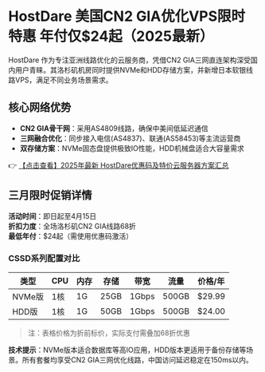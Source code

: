 # HostDare 美国CN2 GIA优化VPS限时特惠 年付仅$24起（2025最新）

HostDare 作为专注亚洲线路优化的云服务商，凭借CN2 GIA三网直连架构深受国内用户青睐。其洛杉矶机房同时提供NVMe和HDD存储方案，并新增日本软银线路VPS，满足不同业务场景需求。

## 核心网络优势

- **CN2 GIA骨干网**：采用AS4809线路，确保中美间低延迟通信
- **三网融合优化**：同步接入电信(AS4837)、联通(AS58453)等主流运营商
- **双存储方案**：NVMe固态盘提供极致IO性能，HDD机械盘适合大容量需求

👉 [【点击查看】2025年最新 HostDare优惠码及特价云服务器方案汇总](https://bit.ly/hostdare)

## 三月限时促销详情

**活动时间**：即日起至4月15日  
**折扣力度**：全场洛杉矶CN2 GIA线路68折  
**最低年付**：$24起（需使用优惠码激活）

### CSSD系列配置对比

| 类型       | CPU | 内存 | 存储   | 带宽 | 流量   | 价格/年 |
|------------|-----|------|--------|------|--------|---------|
| NVMe版     | 1核 | 1G   | 25GB   | 1Gbps| 500GB  | $29.99  |
| HDD版      | 1核 | 1G   | 50GB   | 1Gbps| 500GB  | $24.00  |

> 注：表格价格为折前标价，实际支付需叠加68折优惠

**技术提示**：NVMe版本适合数据库等高IO应用，HDD版本更适用于备份存储等场景。所有套餐均享受CN2 GIA三网优化线路，中国访问延迟稳定在150ms以内。